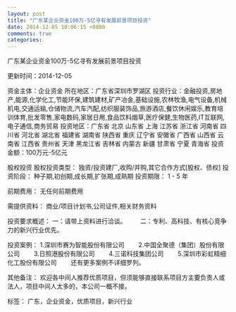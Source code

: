 ```yaml
---
layout: post
title: "广东某企业资金100万-5亿寻有发展前景项目投资"
date: 2014-12-05 10:06:15 +0800
comments: true
categories: 
---
```

广东某企业资金100万-5亿寻有发展前景项目投资



更新时间：2014-12-05

资金主体：企业资金
所在地区：广东省深圳市罗湖区
投资行业：金融投资,房地产,能源,化学化工,节能环保,建筑建材,矿产冶金,基础设施,农林牧渔,电气设备,机械机电,交通运输,仓储物流,汽车汽配,纺织服装饰品,旅游酒店,餐饮休闲娱乐,教育培训体育,批发零售,家电数码,家居日用,食品饮料烟草,医疗保健,生物医药,IT互联网,电子通信,商务贸易
投资地区：广东省 北京 山东省 上海 江苏省 浙江省 河南省 四川省 河北省 湖北省 福建省 湖南省 陕西省 重庆 辽宁省 安徽省 广西省 山西省 云南省 江西省 贵州省 天津 黑龙江省 吉林省 内蒙古 新疆 甘肃省 宁夏 青海省
投资金额：100万元-5亿元

股权投资
股权投资类型：
                            独资/投资建厂,收购/并购,其它合作方式[股权、债权] 
                                                                                投资阶段：
                            种子期,初创期,成长期,扩张期,成熟期 
                                                                                                                                        投资期限：
                            1 - 5 年

前期费用：
无任何前期费用

需提供资料：
商业/项目计划书,公司证件,相关财务资料

投资要求概述：
一：请带上资料进行洽谈。
　　二：专利、高科技、有核心竞争力的新兴行业优先。

投资案例：
1.深圳市赛为智能股份有限公司
　　2.中国全聚德（集团）股份有限公司
　　3.日照港股份有限公司
　　4.三诺科技集团公司
　　5.深圳市彩虹精细化工股份有限公司
　　还有更多案例不详细罗列。

其他备注：
欢迎各中间人推荐优质项目，但须能够直接联系项目方主要负责人或法人，项目中间人太多的，本公司一概不接。

标签：
广东，企业资金，优质项目，新兴行业

